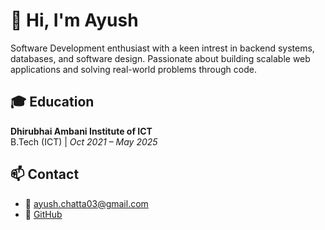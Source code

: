 # 👋 Hi, I'm Ayush

Software Development enthusiast with a keen intrest in backend systems, databases, and software design. Passionate about building scalable web applications and solving real-world problems through code.

## 🎓 Education

**Dhirubhai Ambani Institute of ICT**  
B.Tech (ICT) | *Oct 2021 – May 2025* 

## 📫 Contact

- 📧 [ayush.chatta03@gmail.com](mailto:ayush.chatta03@gmail.com)  
- 🔗 [GitHub](https://github.com/apsopori)
